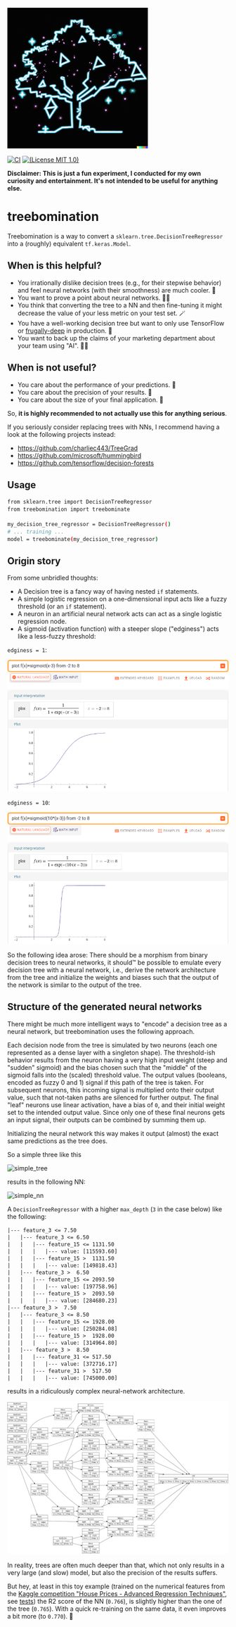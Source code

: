 ![logo](images/treebomination_logo.jpg)

[![CI](https://github.com/Dobiasd/treebomination/workflows/ci/badge.svg)](https://github.com/Dobiasd/treebomination/actions)
[![(License MIT 1.0)](https://img.shields.io/badge/license-MIT%201.0-blue.svg)][license]

[license]: LICENSE

**Disclaimer: This is just a fun experiment, I conducted for my own curiosity and entertainment. It's not intended to be useful for anything else.**

# treebomination

Treebomination is a way to convert a `sklearn.tree.DecisionTreeRegressor` into a (roughly) equivalent `tf.keras.Model`.

## When is this helpful?

- You irrationally dislike decision trees (e.g., for their stepwise behavior) and feel neural networks (with their smoothness) are much cooler. 🤪
- You want to prove a point about neural networks. 👨‍🏫
- You think that converting the tree to a NN and then fine-tuning it might decrease the value of your less metric on your test set. 🪄
- You have a well-working decision tree but want to only use TensorFlow or [frugally-deep](https://github.com/Dobiasd/frugally-deep) in production. 💾
- You want to back up the claims of your marketing department about your team using "AI". 👨‍💼

## When is not useful?

- You care about the performance of your predictions. 🐌
- You care about the precision of your results. 🏹
- You care about the size of your final application. 🦏

So, **it is highly recommended to not actually use this for anything serious**.

If you seriously consider replacing trees with NNs, I recommend having a look at the following projects instead:
- https://github.com/charliec443/TreeGrad
- https://github.com/microsoft/hummingbird
- https://github.com/tensorflow/decision-forests

## Usage

```bash
from sklearn.tree import DecisionTreeRegressor
from treebomination import treebominate

my_decision_tree_regressor = DecisionTreeRegressor()
# ... training ...
model = treebominate(my_decision_tree_regressor)
```

## Origin story

From some unbridled thoughts:

- A Decision tree is a fancy way of having nested `if` statements.
- A simple logistic regression on a one-dimensional input acts like a fuzzy threshold (or an `if` statement).
- A neuron in an artificial neural network acts can act as a single logistic regression node.
- A sigmoid (activation function) with a steeper slope ("edginess") acts like a less-fuzzy threshold:

`edginess = 1`:

![smooth_sigmoid](images/smooth_sigmoid.png)

`edginess = 10`:

![steep_sigmoid](images/steep_sigmoid.png)

So the following idea arose: There should be a morphism from binary decision trees to neural networks,
it should™️ be possible to emulate every decision tree with a neural network,
i.e., derive the network architecture from the tree and initialize the weights and biases
such that the output of the network is similar to the output of the tree.

## Structure of the generated neural networks

There might be much more intelligent ways to "encode" a decision tree as a neural network,
but treebomination uses the following approach.

Each decision node from the tree is simulated by two neurons
(each one represented as a dense layer with a singleton shape).
The threshold-ish behavior results from the neuron having a very high input weight (steep and "sudden" sigmoid)
and the bias chosen such that the "middle" of the sigmoid falls into the (scaled) threshold value.
The output values (booleans, encoded as fuzzy 0 and 1) signal if this path of the tree is taken.
For subsequent neurons, this incoming signal is multiplied onto their output value, such that
not-taken paths are silenced for further output.
The final "leaf" neurons use linear activation, have a bias of `0`,
and their initial weight set to the intended output value.
Since only one of these final neurons gets an input signal, their outputs can be combined by summing them up.

Initializing the neural network this way makes it output (almost) the exact same predictions as the tree does.

So a simple three like this

![simple_tree](http://www.plantuml.com/plantuml/png/SoWkIImgAStDuU82ixWoqnGqqb8JIqgBKXLiR1LACefIYpFoSr8qWSpKF2u51Qkon9pIr7X3Qo0xgIWrCPihDQSu5I5XX2IHbvAPniNb0AI1DW00)

results in the following NN: 

![simple_nn](http://www.plantuml.com/plantuml/png/XP91QyGW48Nl_eevBmHYZeMM_H-bYDsCYJ3HHSTjUzdVNWd1RbngBZdulkURpFCSMGTE2mb2my0UWfrcXj46lB3rJWY3cbD0U07hhec5TyeRewATdAPyUk_11xZB9q5c0_2i6IuweX0ZkeZAHaKOeyg2ov-0SVOqPlmBr-HNw6H_n7vQ7JCfUpX1ENz8c09gnj08aNs3hcAwEcT9nFPAFuhGSEQywxmniFsvyG4SVZCGtf3-u7MpH_GsrKrJGYKV9-uhgOot7Uojm__MeROEGhoVFg3htc3NOUb-bLgLL61ph-s7iDwmss_rhfxreoABfRJGk7C3gevNOhV-kjOQ68GuenlJGhy0)

A `DecisionTreeRegressor` with a higher `max_depth` (`3` in the case below) like the following:

```
|--- feature_3 <= 7.50
|   |--- feature_3 <= 6.50
|   |   |--- feature_15 <= 1131.50
|   |   |   |--- value: [115593.60]
|   |   |--- feature_15 >  1131.50
|   |   |   |--- value: [149818.43]
|   |--- feature_3 >  6.50
|   |   |--- feature_15 <= 2093.50
|   |   |   |--- value: [197758.96]
|   |   |--- feature_15 >  2093.50
|   |   |   |--- value: [284680.23]
|--- feature_3 >  7.50
|   |--- feature_3 <= 8.50
|   |   |--- feature_15 <= 1928.00
|   |   |   |--- value: [250284.08]
|   |   |--- feature_15 >  1928.00
|   |   |   |--- value: [314964.80]
|   |--- feature_3 >  8.50
|   |   |--- feature_31 <= 517.50
|   |   |   |--- value: [372716.17]
|   |   |--- feature_31 >  517.50
|   |   |   |--- value: [745000.00]
```

results in a ridiculously complex neural-network architecture.

![model](images/model.png)

In reality, trees are often much deeper than that, which not only results in a very large (and slow) model,
but also the precision of the results suffers.

But hey, at least in this toy example (trained on the numerical features from
the [Kaggle competition "House Prices - Advanced Regression Techniques"](https://www.kaggle.com/competitions/house-prices-advanced-regression-techniques),
see [tests](treebomination/tests.py))
the R2 score of the NN (`0.766`), is slightly higher than the one of the tree (`0.765`).
With a quick re-training on the same data, it even improves a bit more (to `0.770`). 🎉